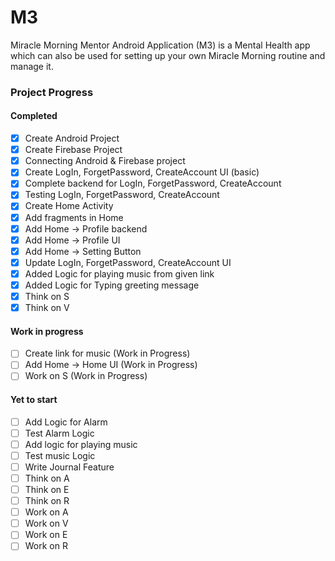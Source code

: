 # M3
Miracle Morning Mentor Android Application (M3) is a Mental Health app which can also be used for setting up your own Miracle Morning routine and manage it.

### Project Progress

#### Completed

- [x] Create Android Project
- [x] Create Firebase Project
- [x] Connecting Android & Firebase project
- [x] Create LogIn, ForgetPassword, CreateAccount UI (basic)
- [x] Complete backend for LogIn, ForgetPassword, CreateAccount
- [x] Testing LogIn, ForgetPassword, CreateAccount
- [x] Create Home Activity
- [x] Add fragments in Home
- [x] Add Home -> Profile backend
- [x] Add Home -> Profile UI
- [x] Add Home -> Setting Button
- [x] Update LogIn, ForgetPassword, CreateAccount UI
- [x] Added Logic for playing music from given link
- [x] Added Logic for Typing greeting message 
- [x] Think on S
- [x] Think on V

#### Work in progress

- [ ] Create link for music (Work in Progress)
- [ ] Add Home -> Home UI (Work in Progress)
- [ ] Work on S (Work in Progress)

#### Yet to start

- [ ] Add Logic for Alarm
- [ ] Test Alarm Logic
- [ ] Add logic for playing music
- [ ] Test music Logic
- [ ] Write Journal Feature
- [ ] Think on A
- [ ] Think on E
- [ ] Think on R
- [ ] Work on A
- [ ] Work on V
- [ ] Work on E
- [ ] Work on R
